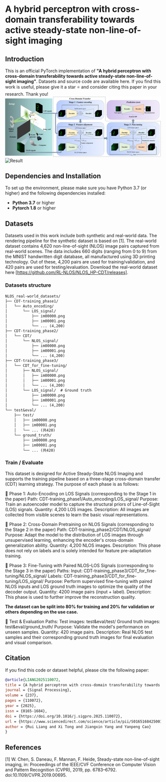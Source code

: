 # A hybrid perceptron with cross-domain transferability towards active steady-state non-line-of-sight imaging
## Introduction
This is an official PyTorch implementation of **"A hybrid perceptron with cross-domain transferability towards active steady-state non-line-of-sight imaging"**. Datasets and source code are available here. If you find this work is useful, please give it a star ⭐ and consider citing this paper in your research. Thank you!
![Overview](image.png)
![Result](result.png)

## Dependencies and Installation

To set up the environment, please make sure you have Python 3.7 (or higher) and the following dependencies installed:

- **Python 3.7** or higher
- **Pytorch 1.8** or higher

## Datasets
Datasets used in this work include both synthetic and real-world data. The rendering pipeline for the synthetic dataset is based on [1]. The real-world dataset contains 4,620 non-line-of-sight (NLOS) image pairs captured from real-world scenes. The data includes 660 digits (ranging from 0 to 9) from the MNIST handwritten digit database, all manufactured using 3D printing technology. Out of these, 4,200 pairs are used for training/validation, and 420 pairs are used for testing/evaluation. Download the real-world dataset here [https://github.com/RL-NLOS/NLOS_HP-CDT/releases].

### Datasets structure
```text
NLOS_real-world_datasets/
├── CDT-training_phase1/
│   └── Auto_encoding/
│       └── LOS_signal/
│           ├── im00000.png
│           ├── im00001.png
│           └── ... (4,200)
├── CDT-training_phase2/
│   └── CDT/
│       └── NLOS_signal/
│           ├── im00000.png
│           ├── im00001.png
│           └── ... (4,200)
├── CDT-training_phase3/
│   └── CDT_for_fine-tuning/
│       ├── NLOS_signal/
│       │   ├── im00000.png
│       │   ├── im00001.png
│       │   └── ... (4,200)
│       └── LOS_signal/  # Ground truth
│           ├── im00000.png
│           ├── im00001.png
│           └── ... (4,200)
└── test&eval/
    ├── test/
    │   ├── im00000.png
    │   ├── im00001.png
    │   └── ... (共420)
    └── ground_truth/
        ├── im00000.png
        ├── im00001.png
        └── ... (共420)
```

### Train / Evaluate
This dataset is designed for Active Steady-State NLOS Imaging and supports the training pipeline based on a three-stage cross-domain transfer (CDT) learning strategy. The purpose of each phase is as follows:

📌 Phase 1: Auto-Encoding on LOS Signals (corresponding to the Stage 1 in the paper)
Path: CDT-training_phase1/Auto_encoding/LOS_signal/
Purpose: Train an autoencoder model to capture the structural priors of Line-of-Sight (LOS) signals.
Quantity: 4,200 LOS images.
Description: All images are collected from visible scenes to learn the basic visual representations.

📌 Phase 2: Cross-Domain Pretraining on NLOS Signals (corresponding to the Stage 2 in the paper)
Path: CDT-training_phase2/CDT/NLOS_signal/
Purpose: Adapt the model to the distribution of LOS images through unsupervised learning, enhancing the encoder's cross-domain generalization ability.
Quantity: 4,200 NLOS images.
Description: This phase does not rely on labels and is solely intended for feature pre-adaptation training.

📌 Phase 3: Fine-Tuning with Paired NLOS–LOS Signals (corresponding to the Stage 3 in the paper)
Paths:
Input: CDT-training_phase3/CDT_for_fine-tuning/NLOS_signal/
Labels: CDT-training_phase3/CDT_for_fine-tuning/LOS_signal/
Purpose: Perform supervised fine-tuning with paired NLOS inputs and LOS ground truth images to optimize the quality of the decoder output.
Quantity: 4200 image pairs (input + label).
Description: This phase is used to further improve the reconstruction quality.

**The dataset can be split into 80% for training and 20% for validation or others depending on the use case.**

📌 Test & Evaluation
Paths:
Test images: test&eval/test/
Ground truth images: test&eval/ground_truth/
Purpose: Validate the model's performance on unseen samples.
Quantity: 420 image pairs.
Description: Real NLOS test samples and their corresponding ground truth images for final evaluation and visual comparison.

## Citation
If you find this code or dataset helpful, please cite the following paper:

```bibtex
@article{LIANG2025110072,
title = {A hybrid perceptron with cross-domain transferability towards active steady-state non-line-of-sight imaging},
journal = {Signal Processing},
volume = {237},
pages = {110072},
year = {2025},
issn = {0165-1684},
doi = {https://doi.org/10.1016/j.sigpro.2025.110072},
url = {https://www.sciencedirect.com/science/article/pii/S0165168425001860},
author = {Rui Liang and Xi Tong and Jiangxin Yang and Yanpeng Cao}
}
```

## References
[1] W. Chen, S. Daneau, F. Mannan, F. Heide, Steady-state non-line-of-sight imaging, in: Proceedings of the IEEE/CVF Conference on Computer Vision and Pattern Recognition (CVPR), 2019, pp. 6783–6792. doi:10.1109/CVPR.2019.00695.

